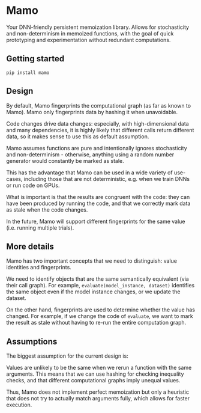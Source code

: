 # Mamo
Your DNN-friendly persistent memoization library. Allows for stochasticity and non-determinism in memoized functions, with the goal of quick prototyping and experimentation without redundant computations.

## Getting started

```shell script
pip install mamo
```

## Design

By default, Mamo fingerprints the computational graph (as far as known to Mamo). Mamo only fingerprints data by hashing it when unavoidable.

Code changes drive data changes: especially, with high-dimensional data and many dependencies, it is highly likely that different calls return different data, so it makes sense to use this as default assumption.

Mamo assumes functions are pure and intentionally ignores stochasticity and non-determinism - otherwise, anything using a random number generator would constantly be marked as stale.

This has the advantage that Mamo can be used in a wide variety of use-cases, including those that are not deterministic, e.g. when we train DNNs or run code on GPUs.

What is important is that the results are congruent with the code: they can have been produced by running the code, and that we correctly mark data as stale when the code changes.

In the future, Mamo will support different fingerprints for the same value (i.e. running multiple trials).

## More details

Mamo has two important concepts that we need to distinguish:
value identities and fingerprints.

We need to identify objects that are the same semantically equivalent (via their call graph). For example, `evaluate(model_instance, dataset)` identifies the same object even if the model instance changes, or we update the dataset.

On the other hand, fingerprints are used to determine whether the value has changed. For example, if we change the code of `evaluate`, we want to mark the result as stale without having to re-run the entire computation graph.

## Assumptions

The biggest assumption for the current design is:

Values are unlikely to be the same when we rerun a function with the same arguments. This means that we can use hashing for checking inequality checks, and that different computational graphs imply unequal values.

Thus, Mamo does not implement perfect memoization but only a heuristic that does not try to actually match arguments fully, which allows for faster execution.
